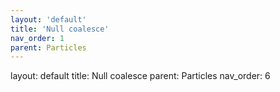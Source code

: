 ```yaml
---
layout: 'default'
title: 'Null coalesce'
nav_order: 1
parent: Particles
---
```



layout: default
title: Null coalesce
parent: Particles
nav_order: 6

